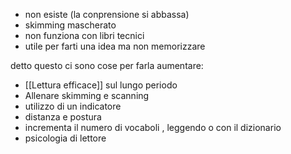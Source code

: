 - non esiste (la conprensione si abbassa)
- skimming mascherato
- non funziona con libri tecnici
- utile per farti una idea ma non memorizzare

detto questo ci sono cose per farla aumentare:
- [[Lettura efficace]] sul lungo periodo 
- Allenare skimming e scanning
- utilizzo di un indicatore
- distanza e postura 
- incrementa il numero di vocaboli , leggendo o con il dizionario
- psicologia di lettore 